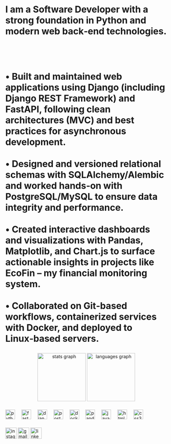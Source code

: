 <h1>I am a Software Developer with a strong foundation in Python and modern web back‑end technologies.<h1>
<p align="left">
  <br><br>
  • <strong>Built and maintained</strong> web applications using Django (including Django REST Framework) and FastAPI, following clean architectures (MVC) and best practices for asynchronous development.<br><br>
  • <strong>Designed and versioned</strong> relational schemas with SQLAlchemy/Alembic and worked hands‑on with PostgreSQL/MySQL to ensure data integrity and performance.<br><br>
  • <strong>Created</strong> interactive dashboards and visualizations with Pandas, Matplotlib, and Chart.js to surface actionable insights in projects like EcoFin – my financial monitoring system.<br><br>
  • <strong>Collaborated</strong> on Git‑based workflows, containerized services with Docker, and deployed to Linux‑based servers.
</p>

###

<div align="center">
  <img src="https://github-readme-stats.vercel.app/api?username=HenricoBzt&hide_title=false&hide_rank=false&show_icons=true&include_all_commits=true&count_private=true&disable_animations=false&theme=dracula&locale=en&hide_border=false" height="150" alt="stats graph" />
  <img src="https://github-readme-stats.vercel.app/api/top-langs?username=HenricoBzt&locale=en&hide_title=false&layout=compact&card_width=320&langs_count=5&theme=dracula&hide_border=false" height="150" alt="languages graph" />
</div>

###

<div align="left">
  <img src="https://cdn.jsdelivr.net/gh/devicons/devicon/icons/python/python-original.svg" height="30" alt="python logo" />
  <img width="12" />
  <img src="https://cdn.jsdelivr.net/gh/devicons/devicon/icons/fastapi/fastapi-original.svg" height="30" alt="fastapi logo" />
  <img width="12" />
  <img src="https://cdn.jsdelivr.net/gh/devicons/devicon/icons/django/django-plain.svg" height="30" alt="django logo" />
  <img width="12" />
  <img src="https://cdn.jsdelivr.net/gh/devicons/devicon/icons/postgresql/postgresql-original.svg" height="30" alt="postgresql logo" />
  <img width="12" />
  <img src="https://cdn.jsdelivr.net/gh/devicons/devicon/icons/docker/docker-original.svg" height="30" alt="docker logo" />
  <img width="12" />
  <img src="https://cdn.jsdelivr.net/gh/devicons/devicon/icons/pandas/pandas-original.svg" height="30" alt="pandas logo" />
  <img width="12" />
  <img src="https://cdn.jsdelivr.net/gh/devicons/devicon/icons/javascript/javascript-original.svg" height="30" alt="javascript logo" />
  <img width="12" />
  <img src="https://cdn.jsdelivr.net/gh/devicons/devicon/icons/html5/html5-original.svg" height="30" alt="html5 logo" />
  <img width="12" />
  <img src="https://cdn.jsdelivr.net/gh/devicons/devicon/icons/css3/css3-original.svg" height="30" alt="css3 logo" />
</div>

###

<div align="left">
  <a href="https://instagram.com/henricobzt" target="_blank"><img src="https://img.shields.io/static/v1?message=Instagram&logo=instagram&label=&color=E4405F&logoColor=white&labelColor=&style=for-the-badge" height="35" alt="instagram logo" /></a>
  <a href="mailto:henricope792@gmail.com" target="_blank"><img src="https://img.shields.io/static/v1?message=Gmail&logo=gmail&label=&color=D14836&logoColor=white&labelColor=&style=for-the-badge" height="35" alt="gmail logo" /></a>
  <a href="https://www.linkedin.com/in/henricobazante/" target="_blank"><img src="https://img.shields.io/static/v1?message=LinkedIn&logo=linkedin&label=&color=0077B5&logoColor=white&labelColor=&style=for-the-badge" height="35" alt="linkedin logo" /></a>
</div>

<br clear="both">


###

<div align="left">
</div>

###

<div align="left">
</div>

###
